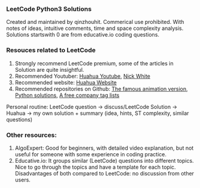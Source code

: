 ### LeetCode Python3 Solutions
Created and maintained by qinzhouhit. Commerical use prohibited.
With notes of ideas, intuitive comments, time and space complexity analysis. Solutions startswith 0 are from educative.io coding questions.


### Resouces related to LeetCode
1) Strongly recommend LeetCode premium, some of the articles in Solution are quite insightful.
2) Recommended Youtuber: [Huahua Youtube](https://www.youtube.com/user/xxfflower), [Nick White](https://www.youtube.com/channel/UC1fLEeYICmo3O9cUsqIi7HA)
3) Recommended website: [Huahua Website](https://zxi.mytechroad.com/blog/)
4) Recommended repositories on Github: [The famous animation version](https://github.com/MisterBooo/LeetCodeAnimation), [Python solutions](https://github.com/wuduhren/leetcode-python), [A free company tag lists](https://github.com/youhusky/Leetcode_Company)

Personal routine: LeetCode question -> discuss/LeetCode Solution -> Huahua -> my own solution + summary (idea, hints, ST complexity, similar questions)


### Other resources: 
1) AlgoExpert: Good for beginners, with detailed video explanation, but not useful for someone with some experience in coding practice. 
2) Educative.io: It groups similar (LeetCode) questions into different topics. Nice to go through the topics and have a template for each topic.
Disadvantages of both compared to LeetCode: no discussion from other users.
